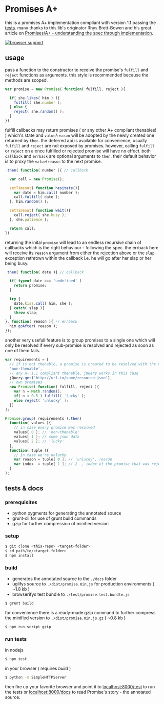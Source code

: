 
Promises A+
===========

this is a promises A+ implementation compliant with version 1.1 passing the [tests][2].
many thanks to this lib's originator Rhys Brett-Bowen and his great article on [Promises/A+ - understanding the spec through implementation][1].

[![browser support](https://ci.testling.com/espretto/promise.png)](https://ci.testling.com/espretto/promise)

[1]: http://modernjavascript.blogspot.de/2013/08/promisesa-understanding-by-doing.html
[2]: https://github.com/promises-aplus/promises-tests

usage
-----

pass a function to the constructor to receive the promise's `fulfill` and `reject` functions as arguments. this style is recommended because the methods are scoped.
```js
var promise = new Promise( function( fulfill, reject ){

  if( she.likes( him ) ){
    fulfill( she.number );
  } else {
    reject( she.random() );
  }
})
```
fulfill callbacks may return promises ( or any other A+ compliant thenables! ) which's state and `value`/`reason` will be adopted by the newly created one returned by `then`. the deferred api is available for convenience, usually `fulfill` and `reject` are not exposed by promises. however, calling `fulfill` or `reject` on a once fulfilled or rejected promise will have no effect. both `callback` and `errback` are optional arguments to `then`. their default behavior is to proxy the `value`/`reason` to the next promise.
```js
.then( function( number ){ // callback

  var call = new Promise();

  setTimeout( function hesitate(){
    var date = him.call( number );
    call.fulfill( date );
  }, him.random() );

  setTimeout( function wait(){
    call.reject( she.busy );
  }, she.patience );

  return call;
}) 
```
returning the inital `promise` will lead to an endless recursive chain of callbacks which is the right behaviour - following the spec. the errback here will receive its `reason` argument from either the rejection above or the `slap` exception rethrown within the callback i.e. he will go after her slap or her being busy.
```js
.then( function( date ){ // callback

  if( typeof date === 'undefined' )
    return promise;
  }

  try {
    date.kiss.call( him, she );
  } catch( slap ){
    throw slap;
  }
}, function( reason ){ // errback
  him.goAfter( reason );
});
```
another very usefull feature is to group promises to a single one which will only be resolved if every sub-promise is resolved and rejected as soon as one of them fails.
```js
var requirements = [
  // if is not thenable, a promise is created to be resolved with the value
  'non-thenable',
  // any A+ 1.1 compliant thenable, jQuery works in this case
  jQuery.get('http://url.to/some/resource.json'),
  // own promises
  new Promise( function( fulfill, reject ){
    var n = Math.random();
    if( n < 0.5 ) fulfill( 'lucky' );
    else reject( 'unlucky' );
  })
];

Promise.group( requirements ).then(
  function( values ){
    // in case every promise was resolved
    values[ 0 ]; // 'non-thenable'
    values[ 1 ]; // some json data
    values[ 2 ]; // 'lucky'
  },
  function( tuple ){
    // in case we're unlucky
    var reason = tuple[ 0 ]; // 'unlucky', reason
    var index  = tuple[ 1 ]; // 2  , index of the promise that was rejected
  }
);
```

tests & docs
------------

### prerequisites
- python pygments for generating the annotated source
- grunt-cli for use of grunt build commands
- gzip for further compression of minified version

### setup
```sh
$ git clone <this-repo> <target-folder>
$ cd path/to/<target-folder>
$ npm install
```

### build
- generates the annotated source to the `./docs` folder
- uglifys source to `./dist/promise.min.js` for production environments ( ~1.8 kb )
- browserifys test bundle to `./test/promise.test.bundle.js`
```sh
$ grunt build
```
for convenience there is a ready-made gzip command to further compress the minified version to `./dist/promise.min.js.gz` ( ~0.8 kb )
```sh
$ npm run-script gzip
```

### run tests
in nodejs
```sh
$ npm test
```
in your browser ( requires _build_ )
```sh
$ python -m SimpleHTTPServer
```
then fire up your favorite browser and point it to [localhost:8000/test](http://localhost:8000/test) to run the tests or [localhost:8000/docs](localhost:8000/docs/src/promise.js.html) to read Promise's story - the annotated source.